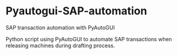 # Pyautogui-SAP-automation
SAP transaction automation with PyAutoGUI

Python script using PyAutoGUI to automate SAP transactions when releasing machines during drafting process.
